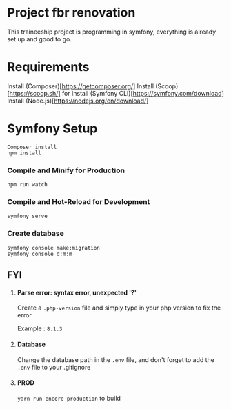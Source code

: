 # Project fbr renovation

This traineeship project is programming in symfony, everything is already set up and good to go.

# Requirements

Install (Composer)[https://getcomposer.org/]
Install (Scoop)[https://scoop.sh/] for Install (Symfony CLI)[https://symfony.com/download]
Install (Node.js)[https://nodejs.org/en/download/]

# Symfony Setup

```
Composer install
npm install
```

### Compile and Minify for Production

```
npm run watch
```

### Compile and Hot-Reload for Development

```
symfony serve
```

### Create database

```
symfony console make:migration
symfony console d:m:m
```

## FYI

1. #### Parse error: syntax error, unexpected '?'

   Create a `.php-version` file and simply type in your php version to fix the error

   Example : `8.1.3`

2. #### Database

   Change the database path in the `.env` file, and don't forget to add the `.env` file to your .gitignore

3. #### PROD

   `yarn run encore production` to build
